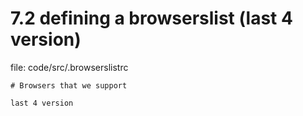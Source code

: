 # 7.2 defining a browserslist (last 4 version)



file: code/src/.browserslistrc

```
# Browsers that we support

last 4 version
```

